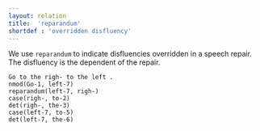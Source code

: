 ```yaml
---
layout: relation
title:  'reparandum'
shortdef : 'overridden disfluency'
---
```


We use `reparandum` to indicate disfluencies overridden in a speech
repair. The disfluency is the dependent of the repair.

~~~ sdparse
Go to the righ- to the left .
nmod(Go-1, left-7)
reparandum(left-7, righ-)
case(righ-, to-2)
det(righ-, the-3)
case(left-7, to-5)
det(left-7, the-6)
~~~
<!-- Interlanguage links updated Čt lis 12 09:43:38 CET 2020 -->
